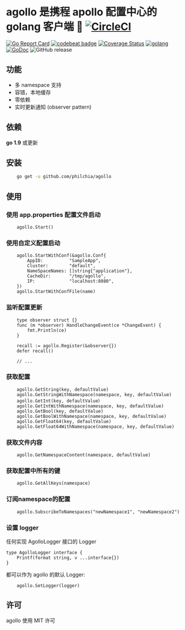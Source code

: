 # agollo 是携程 apollo 配置中心的 golang 客户端 🚀 [![CircleCI](https://circleci.com/gh/philchia/agollo/tree/master.svg?style=svg)](https://circleci.com/gh/philchia/agollo/tree/master)

[![Go Report Card](https://goreportcard.com/badge/github.com/philchia/agollo)](https://goreportcard.com/report/github.com/philchia/agollo)
[![codebeat badge](https://codebeat.co/badges/e31b4a09-f531-4b74-a86a-775f46436539)](https://codebeat.co/projects/github-com-philchia-agollo-master)
[![Coverage Status](https://coveralls.io/repos/github/philchia/agollo/badge.svg?branch=master)](https://coveralls.io/github/philchia/agollo?branch=master)
[![golang](https://img.shields.io/badge/Language-Go-green.svg?style=flat)](https://golang.org)
[![GoDoc](https://godoc.org/github.com/philchia/zen?status.svg)](https://godoc.org/github.com/philchia/agollo)
![GitHub release](https://img.shields.io/github/release/philchia/agollo.svg)

## 功能

* 多 namespace 支持
* 容错，本地缓存
* 零依赖
* 实时更新通知 (observer pattern)

## 依赖

**go 1.9** 或更新

## 安装

```sh
    go get -u github.com/philchia/agollo
```

## 使用

### 使用 app.properties 配置文件启动

```
    agollo.Start()
```

### 使用自定义配置启动

```golang
    agollo.StartWithConf(&agollo.Conf{
        AppID:          "SampleApp",
        Cluster:        "default",
        NameSpaceNames: []string{"application"},
        CacheDir:       "/tmp/agollo",
        IP:             "localhost:8080", 
    })
    agollo.StartWithConfFile(name)
```

### 监听配置更新

```golang
    type observer struct {}
    func (m *observer) HandleChangeEvent(ce *ChangeEvent) {
        fmt.Println(ce)
    }
    
    recall := agollo.Register(&observer{})
    defer recall()
    
    // ...
```

### 获取配置

```golang
    agollo.GetString(key, defaultValue)
    agollo.GetStringWithNamespace(namespace, key, defaultValue)
    agollo.GetInt(key, defaultValue）
    agollo.GetIntWithNamespace(namespace, key, defaultValue)
    agollo.GetBool(key, defaultValue)
    agollo.GetBoolWithNamespace(namespace, key, defaultValue)
    agollo.GetFloat64(key, defaultValue)
    agollo.GetFloat64WithNamespace(namespace, key, defaultValue)
```

### 获取文件内容

```golang
    agollo.GetNamespaceContent(namespace, defaultValue)
```

### 获取配置中所有的键

```golang
    agollo.GetAllKeys(namespace)
```

### 订阅namespace的配置

```golang
    agollo.SubscribeToNamespaces("newNamespace1", "newNamespace2")
```

### 设置 logger

任何实现 AgolloLogger 接口的 Logger 

```golang
type AgolloLogger interface {
	Printf(format string, v ...interface{})
}
```

都可以作为 agollo 的默认 Logger:

```golang
    agollo.SetLogger(logger)
```

## 许可

agollo 使用 MIT 许可
